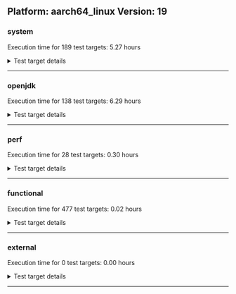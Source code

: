 ## Platform: aarch64_linux Version: 19 

###  system
 Execution time for  189  test targets:  5.27  hours
<details><summary>Test target details</summary>

| Test Target Name | Time |
| --- | --- |
| TestJlmRemoteThreadAuth_1 | 838683.00  ms|
| TestJlmRemoteThreadAuth_0 | 820062.00  ms|
| TestJlmRemoteThreadNoAuth_1 | 801241.00  ms|
| TestJlmRemoteThreadNoAuth_0 | 790780.00  ms|
| TestJlmRemoteMemoryAuth_1 | 722980.00  ms|
| TestJlmRemoteMemoryAuth_0 | 705609.00  ms|
| TestJlmRemoteMemoryNoAuth_1 | 704511.00  ms|
| TestJlmRemoteMemoryNoAuth_0 | 695542.00  ms|
| TestJlmRemoteClassAuth_1 | 686424.00  ms|
| MiniMix_aot_5m_0 | 685489.00  ms|
| TestJlmRemoteClassAuth_0 | 684746.00  ms|
| TestJlmRemoteClassNoAuth_1 | 670506.00  ms|
| TestJlmRemoteClassNoAuth_0 | 668965.00  ms|
| ConcurrentLoadTest_5m_0 | 349490.00  ms|
| MiniMix_5m_1 | 347890.00  ms|
| ConcurrentLoadTest_5m_1 | 347457.00  ms|
| MiniMix_5m_0 | 341226.00  ms|
| DBBLoadTest_5m_1 | 311968.00  ms|
| NioLoadTest_5m_0 | 311825.00  ms|
| NioLoadTest_5m_1 | 311576.00  ms|
| DBBLoadTest_5m_0 | 310888.00  ms|
| MathLoadTest_autosimd_5m_0 | 305070.00  ms|
| ClassLoadingTest_5m_0 | 304204.00  ms|
| LangLoadTest_5m_1 | 304058.00  ms|
| ClassLoadingTest_5m_1 | 304047.00  ms|
| MathLoadTest_all_5m_1 | 304030.00  ms|
| LambdaLoadTest_HS_5m_1 | 303965.00  ms|
| MauveMultiThrdLoad_5m_1 | 303902.00  ms|
| MathLoadTest_all_5m_0 | 303901.00  ms|
| LangLoadTest_5m_0 | 303885.00  ms|
| UtilLoadTest_5m_1 | 303873.00  ms|
| UtilLoadTest_5m_0 | 303871.00  ms|
| MauveMultiThrdLoad_5m_0 | 303780.00  ms|
| MathLoadTest_bigdecimal_5m_0 | 303738.00  ms|
| MathLoadTest_bigdecimal_5m_1 | 303682.00  ms|
| LambdaLoadTest_HS_5m_0 | 303589.00  ms|
| MathLoadTest_autosimd_5m_1 | 303313.00  ms|
| MauveSingleThrdLoad_HS_5m_1 | 274895.00  ms|
| MauveSingleInvocLoad_HS_5m_1 | 274823.00  ms|
| MauveSingleThrdLoad_HS_5m_0 | 274820.00  ms|
| MauveSingleInvocLoad_HS_5m_0 | 274817.00  ms|
| TestJlmRemoteNotifierProxyAuth_0 | 160461.00  ms|
| TestJlmRemoteNotifierProxyAuth_1 | 159200.00  ms|
| CLLoad_1 | 55227.00  ms|
| CLLoad_0 | 54908.00  ms|
| LockingLoadTest_1 | 34184.00  ms|
| LockingLoadTest_0 | 33946.00  ms|
| HCRLateAttachWorkload_previewEnabled_1 | 32354.00  ms|
| HCRLateAttachWorkload_previewEnabled_0 | 32081.00  ms|
| ParallelStreamsLoadTest_HS_1 | 22726.00  ms|
| ParallelStreamsLoadTest_HS_0 | 20419.00  ms|
| Jlink_ReqMod_1 | 10618.00  ms|
| Jlink_ReqMod_0 | 10068.00  ms|
| Jlink_AddMLimitM_1 | 9241.00  ms|
| Jlink_GenOpt_0 | 9161.00  ms|
| Jlink_AddMLimitM_0 | 9080.00  ms|
| Jlink_GenOpt_1 | 9022.00  ms|
| PatModImg_AppMod_1 | 6853.00  ms|
| PatModImg_PlatMod_0 | 6747.00  ms|
| PatModImg_Unex_0 | 6739.00  ms|
| PatModImg_Adv_0 | 6724.00  ms|
| PatModImg_AppMod_0 | 6722.00  ms|
| PatModImg_Adv_1 | 6679.00  ms|
| UpgModPath_Jar_0 | 6662.00  ms|
| PatModImg_PlatMod_1 | 6622.00  ms|
| UpgModPath_Jar_1 | 6539.00  ms|
| PatModImg_Unex_1 | 6478.00  ms|
| UpgModPath_JarImg_0 | 6441.00  ms|
| UpgModPath_Exp_0 | 6229.00  ms|
| CpMpJlink_0 | 6170.00  ms|
| UpgModPath_ExpImg_0 | 6144.00  ms|
| UpgModPath_JarImg_1 | 6120.00  ms|
| CpMpJlink_1 | 5983.00  ms|
| UpgModPath_ExpImg_1 | 5857.00  ms|
| CLTestImg_1 | 5842.00  ms|
| UpgModPath_Exp_1 | 5810.00  ms|
| CLTestImg_0 | 5708.00  ms|
| InternalAPIs_1 | 3818.00  ms|
| CpMpModJar_1 | 3761.00  ms|
| InternalAPIs_0 | 3760.00  ms|
| AutoMod_Impl1_1 | 3671.00  ms|
| AutoMod_Impl2_0 | 3641.00  ms|
| AutoMod2_1 | 3597.00  ms|
| AutoMod1_1 | 3568.00  ms|
| AutoMod2_0 | 3566.00  ms|
| PatMod_Adv_1 | 3557.00  ms|
| AutoMod1_0 | 3521.00  ms|
| AutoMod_Impl2_1 | 3482.00  ms|
| AutoMod_Impl1_0 | 3478.00  ms|
| AutoMod_Impl3_0 | 3440.00  ms|
| PatMod_AppMod_1 | 3423.00  ms|
| CpMpModJar_0 | 3395.00  ms|
| PatMod_Unex_0 | 3369.00  ms|
| PatMod_Adv_0 | 3365.00  ms|
| PatMod_PlatMod_1 | 3334.00  ms|
| PatMod_Unex_1 | 3326.00  ms|
| AutoMod_Impl3_1 | 3308.00  ms|
| PatMod_AppMod_0 | 3283.00  ms|
| PatMod_PlatMod_0 | 3169.00  ms|
| SLTest_1 | 2885.00  ms|
| SLTest_0 | 2707.00  ms|
| CpMpModJar2_1 | 2442.00  ms|
| CpMp3_0 | 2384.00  ms|
| CpMpModJar3_1 | 2381.00  ms|
| CpMpModJar2_0 | 2361.00  ms|
| CpMp3_1 | 2351.00  ms|
| CpMpModJar3_0 | 2304.00  ms|
| CLTest_1 | 2192.00  ms|
| CpMp2_1 | 2166.00  ms|
| CpMp_CpMp_0 | 2149.00  ms|
| CpMp_MP_0 | 2149.00  ms|
| CpMp_MP_1 | 2142.00  ms|
| CLTest_0 | 2055.00  ms|
| CpMp2_0 | 2047.00  ms|
| CpMp_CpMp_1 | 2027.00  ms|
| MachineInfo_0 | 542.00  ms|
| CLStressLayers_0 | 39.00  ms|
| CLStressCRI_1 | 39.00  ms|
| CLStressCRI_0 | 38.00  ms|
| CLStressLayers_1 | 38.00  ms|
| CLStressLayers_2 | 37.00  ms|
| CLStressCRI_2 | 37.00  ms|
| ExplMod_2 | 32.00  ms|
| ExplMod_1 | 31.00  ms|
| TestJlmLocal_0 | 31.00  ms|
| ExplMod_0 | 31.00  ms|
| TestJlmLocal_1 | 30.00  ms|
| TestJlmLocal_2 | 29.00  ms|
| JdiTest_1 | 29.00  ms|
| JdiTest_2 | 29.00  ms|
| CLLoad_2 | 28.00  ms|
| OAuthTest_0 | 27.00  ms|
| JdiTest_0 | 27.00  ms|
| ClassLoadingTest_5m_2 | 25.00  ms|
| AutoMod_Impl2_2 | 25.00  ms|
| MauveSingleInvocLoad_HS_5m_2 | 25.00  ms|
| TestJlmRemoteClassNoAuth_2 | 24.00  ms|
| TestJlmRemoteClassAuth_2 | 24.00  ms|
| CpMp3_2 | 24.00  ms|
| PatMod_Unex_2 | 24.00  ms|
| NioLoadTest_5m_2 | 24.00  ms|
| CpMp_CpMp_2 | 24.00  ms|
| AutoMod_Impl1_2 | 24.00  ms|
| CpMpModJar2_2 | 24.00  ms|
| PatModImg_PlatMod_2 | 24.00  ms|
| UpgModPath_Jar_2 | 24.00  ms|
| UpgModPath_ExpImg_2 | 24.00  ms|
| LambdaLoadTest_HS_5m_2 | 23.00  ms|
| AutoMod_Impl3_2 | 23.00  ms|
| CpMpJlink_2 | 23.00  ms|
| MathLoadTest_autosimd_5m_2 | 23.00  ms|
| CpMp2_2 | 23.00  ms|
| CpMpModJar3_2 | 23.00  ms|
| CpMp_MP_2 | 23.00  ms|
| TestJlmRemoteNotifierProxyAuth_2 | 23.00  ms|
| AutoMod1_2 | 23.00  ms|
| MathLoadTest_bigdecimal_5m_2 | 23.00  ms|
| TestJlmRemoteMemoryAuth_2 | 23.00  ms|
| PatMod_PlatMod_2 | 23.00  ms|
| PatModImg_AppMod_2 | 23.00  ms|
| CLTest_2 | 23.00  ms|
| UpgModPath_Exp_2 | 23.00  ms|
| MauveMultiThrdLoad_5m_2 | 23.00  ms|
| AutoMod2_2 | 23.00  ms|
| UpgModPath_JarImg_2 | 23.00  ms|
| PatModImg_Adv_2 | 23.00  ms|
| PatModImg_Unex_2 | 23.00  ms|
| CpMpModJar_2 | 23.00  ms|
| InternalAPIs_2 | 23.00  ms|
| ParallelStreamsLoadTest_HS_2 | 23.00  ms|
| Jlink_AddMLimitM_2 | 23.00  ms|
| SLTest_2 | 23.00  ms|
| TestJlmRemoteThreadNoAuth_2 | 22.00  ms|
| PatMod_Adv_2 | 22.00  ms|
| MauveSingleThrdLoad_HS_5m_2 | 22.00  ms|
| CLTestImg_2 | 22.00  ms|
| Jlink_ReqMod_2 | 22.00  ms|
| MathLoadTest_all_5m_2 | 22.00  ms|
| TestJlmRemoteMemoryNoAuth_2 | 22.00  ms|
| Jlink_GenOpt_2 | 22.00  ms|
| ConcurrentLoadTest_5m_2 | 22.00  ms|
| DBBLoadTest_5m_2 | 22.00  ms|
| PatMod_AppMod_2 | 22.00  ms|
| TestJlmRemoteThreadAuth_2 | 22.00  ms|
| LockingLoadTest_2 | 22.00  ms|
| LangLoadTest_5m_2 | 22.00  ms|
| MiniMix_5m_2 | 21.00  ms|
| UtilLoadTest_5m_2 | 21.00  ms|
| HCRLateAttachWorkload_previewEnabled_2 | 21.00  ms|
</details>

---

###  openjdk
 Execution time for  138  test targets:  6.29  hours
<details><summary>Test target details</summary>

| Test Target Name | Time |
| --- | --- |
| jdk_lang_1 | 1756104.00  ms|
| jdk_net_1 | 1427553.00  ms|
| jdk_net_0 | 1406646.00  ms|
| jvm_compiler_1 | 1211308.00  ms|
| jvm_compiler_0 | 1211115.00  ms|
| jdk_security3_0 | 1142422.00  ms|
| jdk_security3_1 | 1109784.00  ms|
| jdk_tools_0 | 870441.00  ms|
| jdk_tools_1 | 846578.00  ms|
| jdk_util_1 | 844929.00  ms|
| jdk_util_0 | 812080.00  ms|
| jdk_lang_0 | 755206.00  ms|
| jdk_nio_0 | 440952.00  ms|
| jdk_nio_1 | 438069.00  ms|
| jdk_jfr_1 | 388851.00  ms|
| jdk_jfr_0 | 373724.00  ms|
| jdk_vector_1 | 339232.00  ms|
| jdk_vector_0 | 334225.00  ms|
| hotspot_custom_1 | 319484.00  ms|
| hotspot_custom_0 | 318935.00  ms|
| jdk_jmx_1 | 288977.00  ms|
| jdk_jdi_0 | 281957.00  ms|
| jdk_jdi_1 | 279852.00  ms|
| jdk_jmx_0 | 275749.00  ms|
| jdk_beans_0 | 268842.00  ms|
| jdk_beans_1 | 263446.00  ms|
| jdk_other_0 | 202912.00  ms|
| jdk_security1_1 | 200804.00  ms|
| jdk_other_1 | 199538.00  ms|
| jdk_security1_0 | 197944.00  ms|
| jdk_foreign_1 | 179861.00  ms|
| jdk_foreign_0 | 179562.00  ms|
| hotspot_serviceability_jvmti_0 | 174757.00  ms|
| hotspot_serviceability_jvmti_1 | 174256.00  ms|
| jdk_security4_1 | 169845.00  ms|
| jdk_time_0 | 164415.00  ms|
| jdk_security4_0 | 163363.00  ms|
| jdk_time_1 | 159647.00  ms|
| jdk_rmi_0 | 148191.00  ms|
| jdk_rmi_1 | 145848.00  ms|
| jdk_imageio_0 | 136927.00  ms|
| jdk_imageio_1 | 135109.00  ms|
| jdk_management_1 | 131718.00  ms|
| jdk_management_0 | 131096.00  ms|
| jdk_security2_0 | 119817.00  ms|
| jdk_math_1 | 114197.00  ms|
| jdk_math_0 | 113512.00  ms|
| jdk_security2_1 | 113025.00  ms|
| jdk_io_0 | 81172.00  ms|
| jdk_text_0 | 79520.00  ms|
| jdk_text_1 | 79480.00  ms|
| jdk_io_1 | 78216.00  ms|
| jdk_instrument_1 | 77813.00  ms|
| jdk_instrument_0 | 77321.00  ms|
| jdk_svc_sanity_1 | 51692.00  ms|
| jdk_svc_sanity_0 | 49901.00  ms|
| jdk_custom_0 | 46211.00  ms|
| jdk_custom_1 | 45181.00  ms|
| jdk11_tier1_buffer_1 | 44800.00  ms|
| jdk11_tier1_buffer_0 | 43200.00  ms|
| runtime_nestmate_0 | 32987.00  ms|
| jdk_build_0 | 32875.00  ms|
| runtime_nestmate_1 | 32455.00  ms|
| jdk_build_1 | 29631.00  ms|
| jdk_security_infra_0 | 28031.00  ms|
| jdk_security_infra_1 | 26505.00  ms|
| jdk_foreign_native_0 | 23089.00  ms|
| jdk_foreign_native_1 | 22301.00  ms|
| jdk11_tier1_iso8859_0 | 21681.00  ms|
| jdk_native_sanity_0 | 21067.00  ms|
| jdk11_tier1_iso8859_1 | 20675.00  ms|
| jdk_native_sanity_1 | 20515.00  ms|
| jdk_lang_native_1 | 20112.00  ms|
| jdk_lang_native_0 | 19434.00  ms|
| jvm_native_sanity_1 | 16749.00  ms|
| jvm_native_sanity_0 | 16380.00  ms|
| langtools_custom_1 | 15316.00  ms|
| langtools_custom_0 | 15044.00  ms|
| jdk_awt_0 | 31.00  ms|
| jdk_awt_2 | 31.00  ms|
| jdk_math_2 | 30.00  ms|
| jdk11_tier1_iso8859_2 | 29.00  ms|
| jdk_swing_1 | 29.00  ms|
| jdk_svc_sanity_2 | 28.00  ms|
| jdk_foreign_native_2 | 28.00  ms|
| jdk_swing_2 | 28.00  ms|
| jdk_swing_0 | 28.00  ms|
| jdk_awt_1 | 28.00  ms|
| jdk_client_sanity_2 | 28.00  ms|
| jdk_util_2 | 27.00  ms|
| jdk_sound_0 | 27.00  ms|
| jdk_client_sanity_1 | 27.00  ms|
| jdk11_tier1_buffer_2 | 27.00  ms|
| jdk_lang_native_win_1 | 27.00  ms|
| jdk_lang_native_2 | 26.00  ms|
| jdk_lang_native_win_0 | 26.00  ms|
| jdk_lang_native_win_2 | 26.00  ms|
| jdk_2d_0 | 26.00  ms|
| jdk_sound_1 | 26.00  ms|
| jdk_sound_2 | 26.00  ms|
| jdk_jfc_demo_2 | 25.00  ms|
| jdk_foreign_2 | 25.00  ms|
| jdk_jfc_demo_0 | 25.00  ms|
| jdk_client_sanity_0 | 25.00  ms|
| jdk_jfc_demo_1 | 25.00  ms|
| jdk_lang_2 | 25.00  ms|
| jdk_jmx_2 | 24.00  ms|
| jdk_2d_2 | 24.00  ms|
| jdk_2d_1 | 24.00  ms|
| jdk_rmi_2 | 24.00  ms|
| jdk_security4_2 | 24.00  ms|
| jdk_text_2 | 23.00  ms|
| langtools_custom_2 | 23.00  ms|
| jdk_time_2 | 23.00  ms|
| jdk_net_2 | 23.00  ms|
| jdk_custom_2 | 23.00  ms|
| jdk_security2_2 | 23.00  ms|
| jdk_nio_2 | 23.00  ms|
| jdk_security1_2 | 23.00  ms|
| hotspot_serviceability_jvmti_2 | 22.00  ms|
| jdk_other_2 | 22.00  ms|
| jdk_management_2 | 22.00  ms|
| jdk_build_2 | 21.00  ms|
| jdk_vector_2 | 21.00  ms|
| jdk_security3_2 | 21.00  ms|
| jdk_security_infra_2 | 21.00  ms|
| jdk_native_sanity_2 | 21.00  ms|
| jvm_native_sanity_2 | 21.00  ms|
| jdk_jdi_2 | 21.00  ms|
| jdk_instrument_2 | 21.00  ms|
| jdk_io_2 | 20.00  ms|
| hotspot_custom_2 | 20.00  ms|
| runtime_nestmate_2 | 20.00  ms|
| jvm_compiler_2 | 20.00  ms|
| jdk_tools_2 | 19.00  ms|
| jdk_jfr_2 | 19.00  ms|
| jdk_imageio_2 | 19.00  ms|
| jdk_beans_2 | 18.00  ms|
</details>

---

###  perf
 Execution time for  28  test targets:  0.30  hours
<details><summary>Test target details</summary>

| Test Target Name | Time |
| --- | --- |
| renaissance-fj-kmeans_0 | 269737.00  ms|
| renaissance-future-genetic_0 | 229609.00  ms|
| renaissance-mnemonics_0 | 164501.00  ms|
| renaissance-par-mnemonics_0 | 126407.00  ms|
| renaissance-finagle-http_0 | 117521.00  ms|
| renaissance-philosophers_0 | 76411.00  ms|
| renaissance-scala-kmeans_0 | 28428.00  ms|
| dacapo-jython_0 | 18295.00  ms|
| dacapo-h2_0 | 18058.00  ms|
| dacapo-avrora_0 | 7964.00  ms|
| dacapo-sunflow_0 | 6209.00  ms|
| dacapo-xalan_0 | 6099.00  ms|
| dacapo-pmd_0 | 5178.00  ms|
| dacapo-fop_0 | 3788.00  ms|
| dacapo-luindex_0 | 3144.00  ms|
| renaissance-db-shootout_0 | 29.00  ms|
| renaissance-als_0 | 26.00  ms|
| renaissance-akka-uct_0 | 26.00  ms|
| dacapo-lusearch-fix_0 | 26.00  ms|
| renaissance-log-regression_0 | 26.00  ms|
| renaissance-finagle-chirper_0 | 26.00  ms|
| dacapo-tomcat_0 | 26.00  ms|
| renaissance-naive-bayes_0 | 25.00  ms|
| renaissance-gauss-mix_0 | 25.00  ms|
| renaissance-dec-tree_0 | 25.00  ms|
| renaissance-movie-lens_0 | 25.00  ms|
| renaissance-chi-square_0 | 25.00  ms|
| IdleMicrobenchmark_HS_0 | 20.00  ms|
</details>

---

###  functional
 Execution time for  477  test targets:  0.02  hours
<details><summary>Test target details</summary>

| Test Target Name | Time |
| --- | --- |
| MBCS_Tests_charsets_0 | 49116.00  ms|
| MBCS_Tests_codepoint_linux_0 | 5097.00  ms|
| SecurityTests_0 | 3691.00  ms|
| MBCS_Tests_unicode_linux_0 | 2886.00  ms|
| cmdLineTester_libpathTestRtfChild_0 | 1191.00  ms|
| MBCS_Tests_datetime_0 | 1110.00  ms|
| MBCS_Tests_datetime_formatter_0 | 1104.00  ms|
| MBCS_Tests_property_utf8_0 | 1028.00  ms|
| MBCS_Tests_language_tag_0 | 920.00  ms|
| Jep334Tests_0 | 874.00  ms|
| MBCS_Tests_new_jp_era_0 | 865.00  ms|
| IllegalAccessProtectedMethodTest_0 | 855.00  ms|
| Jep360Tests_0 | 815.00  ms|
| jsr292BootstrapTest_0 | 752.00  ms|
| Jep384Tests_0 | 729.00  ms|
| Jep371Tests_0 | 717.00  ms|
| RegularClassAndInterfaceFinalFieldTests_0 | 691.00  ms|
| StringIndentTests_0 | 689.00  ms|
| testXXArgumentTesting_0 | 644.00  ms|
| cmdLineTester_getPid_0 | 444.00  ms|
| MBCS_Tests_StAX_zh_TW_linux_0 | 148.00  ms|
| MBCS_Tests_StAX_ja_JP_linux_0 | 143.00  ms|
| MBCS_Tests_i18n_zh_CN_linux_0 | 139.00  ms|
| MBCS_Tests_StAX_ko_KR_linux_0 | 138.00  ms|
| MBCS_Tests_StAX_zh_CN_linux_0 | 133.00  ms|
| MBCS_Tests_locale_matching_zh_TW_linux_0 | 120.00  ms|
| MBCS_Tests_i18n_zh_TW_linux_0 | 118.00  ms|
| MBCS_Tests_i18n_ko_KR_linux_0 | 118.00  ms|
| MBCS_Tests_i18n_ja_JP_linux_0 | 116.00  ms|
| MBCS_Tests_locale_matching_ko_KR_linux_0 | 113.00  ms|
| MBCS_Tests_locale_matching_zh_CN_linux_0 | 112.00  ms|
| MBCS_Tests_locale_matching_ja_JP_linux_0 | 108.00  ms|
| MBCS_Tests_jdbc41_ko_KR_linux_0 | 91.00  ms|
| MBCS_Tests_urlclassloader_ko_KR_linux_0 | 88.00  ms|
| MBCS_Tests_compact_number_format_ja_JP_linux_0 | 79.00  ms|
| MBCS_Tests_compact_number_format_ko_KR_linux_0 | 78.00  ms|
| MBCS_Tests_scanner_ja_JP_linux_0 | 75.00  ms|
| MBCS_Tests_jaxp14_ko_KR_linux_0 | 74.00  ms|
| MBCS_Tests_jaxp14_zh_TW_linux_0 | 74.00  ms|
| MBCS_Tests_jaxp14_zh_CN_linux_0 | 73.00  ms|
| MBCS_Tests_jaxp14_ja_JP_linux_0 | 73.00  ms|
| MBCS_Tests_Compiler_ko_KR_linux_0 | 72.00  ms|
| MBCS_Tests_coin_ja_JP_linux_0 | 72.00  ms|
| MBCS_Tests_jdbc41_zh_TW_linux_0 | 71.00  ms|
| MBCS_Tests_record_zh_TW_linux_0 | 71.00  ms|
| MBCS_Tests_urlclassloader_ja_JP_linux_0 | 71.00  ms|
| MBCS_Tests_sealed_classes_ko_KR_linux_0 | 71.00  ms|
| MBCS_Tests_file_ko_KR_linux_0 | 71.00  ms|
| MBCS_Tests_annotation_zh_TW_linux_0 | 71.00  ms|
| MBCS_Tests_jdbc41_ja_JP_linux_0 | 70.00  ms|
| MBCS_Tests_Compiler_ja_JP_linux_0 | 70.00  ms|
| MBCS_Tests_nio_ko_KR_linux_0 | 70.00  ms|
| MBCS_Tests_regex_zh_CN_linux_0 | 69.00  ms|
| MBCS_Tests_env_ja_JP_linux_0 | 69.00  ms|
| MBCS_Tests_env_zh_TW_linux_0 | 69.00  ms|
| MBCS_Tests_IDN_zh_TW_linux_0 | 69.00  ms|
| MBCS_Tests_text_blocks_ja_JP_linux_0 | 69.00  ms|
| MBCS_Tests_codepage_ja_JP_linux_0 | 69.00  ms|
| MBCS_Tests_text_blocks_ko_KR_linux_0 | 69.00  ms|
| MBCS_Tests_coin_ko_KR_linux_0 | 69.00  ms|
| MBCS_Tests_urlclassloader_zh_CN_linux_0 | 69.00  ms|
| MBCS_Tests_pref_ja_JP_linux_0 | 69.00  ms|
| MBCS_Tests_switch_expressions_ja_JP_linux_0 | 69.00  ms|
| MBCS_Tests_record_ko_KR_linux_0 | 68.00  ms|
| MBCS_Tests_IDN_zh_CN_linux_0 | 68.00  ms|
| MBCS_Tests_annotation_ja_JP_linux_0 | 68.00  ms|
| MBCS_Tests_nio_zh_TW_linux_0 | 68.00  ms|
| MBCS_Tests_nio_zh_CN_linux_0 | 68.00  ms|
| MBCS_Tests_pref_zh_TW_linux_0 | 68.00  ms|
| MBCS_Tests_sealed_classes_ja_JP_linux_0 | 68.00  ms|
| MBCS_Tests_switch_expressions_ko_KR_linux_0 | 68.00  ms|
| MBCS_Tests_regex_ko_KR_linux_0 | 68.00  ms|
| MBCS_Tests_annotation_ko_KR_linux_0 | 68.00  ms|
| MBCS_Tests_regex_ja_JP_linux_0 | 68.00  ms|
| MBCS_Tests_coin_zh_CN_linux_0 | 68.00  ms|
| MBCS_Tests_sealed_classes_zh_TW_linux_0 | 68.00  ms|
| MBCS_Tests_pattern_matching_instanceof_ja_JP_linux_0 | 68.00  ms|
| MBCS_Tests_text_blocks_zh_CN_linux_0 | 67.00  ms|
| MBCS_Tests_IDN_ja_JP_linux_0 | 67.00  ms|
| MBCS_Tests_compact_number_format_zh_CN_linux_0 | 67.00  ms|
| MBCS_Tests_annotation_zh_CN_linux_0 | 67.00  ms|
| MBCS_Tests_jdbc41_zh_CN_linux_0 | 67.00  ms|
| MBCS_Tests_record_ja_JP_linux_0 | 67.00  ms|
| MBCS_Tests_nio_KO_KR_aix_0 | 67.00  ms|
| MBCS_Tests_formatter_ja_JP_linux_0 | 67.00  ms|
| MBCS_Tests_pattern_matching_instanceof_ko_KR_linux_0 | 67.00  ms|
| MBCS_Tests_env_ko_KR_linux_0 | 67.00  ms|
| MBCS_Tests_file_zh_CN_linux_0 | 67.00  ms|
| MBCS_Tests_nio_ja_JP_linux_0 | 67.00  ms|
| MBCS_Tests_pattern_matching_instanceof_zh_CN_linux_0 | 66.00  ms|
| MBCS_Tests_switch_expressions_zh_TW_linux_0 | 66.00  ms|
| MBCS_Tests_codepage_zh_TW_linux_0 | 66.00  ms|
| MBCS_Tests_codepage_ko_KR_linux_0 | 66.00  ms|
| MBCS_Tests_record_zh_CN_linux_0 | 66.00  ms|
| MBCS_Tests_scanner_zh_TW_linux_0 | 66.00  ms|
| MBCS_Tests_text_blocks_zh_TW_linux_0 | 66.00  ms|
| MBCS_Tests_Compiler_zh_TW_linux_0 | 66.00  ms|
| MBCS_Tests_urlclassloader_zh_TW_linux_0 | 66.00  ms|
| MBCS_Tests_pref_zh_CN_linux_0 | 66.00  ms|
| MBCS_Tests_env_zh_CN_linux_0 | 66.00  ms|
| MBCS_Tests_regex_zh_TW_linux_0 | 65.00  ms|
| MBCS_Tests_scanner_ko_KR_linux_0 | 65.00  ms|
| MBCS_Tests_switch_expressions_zh_CN_linux_0 | 65.00  ms|
| MBCS_Tests_file_zh_TW_linux_0 | 65.00  ms|
| MBCS_Tests_coin_zh_TW_linux_0 | 65.00  ms|
| MBCS_Tests_IDN_ko_KR_linux_0 | 65.00  ms|
| MBCS_Tests_compact_number_format_zh_TW_linux_0 | 65.00  ms|
| MBCS_Tests_pref_ko_KR_linux_0 | 65.00  ms|
| MBCS_Tests_codepage_zh_CN_linux_0 | 65.00  ms|
| MBCS_Tests_sealed_classes_zh_CN_linux_0 | 64.00  ms|
| MBCS_Tests_formatter_ko_KR_linux_0 | 64.00  ms|
| MBCS_Tests_Compiler_zh_CN_linux_0 | 64.00  ms|
| MBCS_Tests_file_ja_JP_linux_0 | 63.00  ms|
| MBCS_Tests_pattern_matching_instanceof_zh_TW_linux_0 | 63.00  ms|
| MBCS_Tests_scanner_zh_CN_linux_0 | 63.00  ms|
| MBCS_Tests_formatter_zh_TW_linux_0 | 62.00  ms|
| MBCS_Tests_formatter_zh_CN_linux_0 | 61.00  ms|
| vmLifecyleTests_0 | 31.00  ms|
| Jep397Tests_testSubClassOfSealedSuperFromDifferentPackageInSameNamedModule_0 | 31.00  ms|
| SyntheticGCWorkload_TestCase_0 | 31.00  ms|
| vmLifecyleTests_1 | 30.00  ms|
| vmLifecyleTests_4 | 30.00  ms|
| Jep397Tests_0 | 30.00  ms|
| vmLifecyleTests_5 | 29.00  ms|
| vmLifecyleTests_3 | 29.00  ms|
| Jep397Tests_testSubClassOfSealedSuperFromDifferentPackageInSameUnamedModule_0 | 29.00  ms|
| Jep397Tests_testSubClassOfSealedSuperFromDifferentModule_0 | 29.00  ms|
| MBCS_Tests_regex_ja_JP_aix_0 | 29.00  ms|
| vmLifecyleTests_2 | 28.00  ms|
| MBCS_Tests_locale_matching_JA_JP_aix_0 | 28.00  ms|
| MBCS_Tests_compact_number_format_ko_KR_aix_0 | 27.00  ms|
| MBCS_Tests_urlclassloader_tw_windows_0 | 27.00  ms|
| MBCS_Tests_switch_expressions_JA_JP_aix_0 | 25.00  ms|
| MBCS_Tests_coin_cn_windows_0 | 25.00  ms|
| MBCS_Tests_text_blocks_KO_KR_aix_0 | 25.00  ms|
| MBCS_Tests_nio_tw_windows_0 | 25.00  ms|
| MBCS_Tests_scanner_zh_CN_aix_0 | 25.00  ms|
| MBCS_Tests_sealed_classes_Zh_TW_aix_0 | 25.00  ms|
| MBCS_Tests_locale_matching_ko_windows_0 | 25.00  ms|
| MBCS_Tests_env_zh_CN_aix_0 | 25.00  ms|
| MBCS_Tests_jdbc41_Zh_TW_aix_0 | 25.00  ms|
| MBCS_Tests_regex_Zh_TW_aix_0 | 25.00  ms|
| MBCS_Tests_pattern_matching_instanceof_Zh_CN_aix_0 | 25.00  ms|
| MBCS_Tests_env_KO_KR_aix_0 | 24.00  ms|
| MBCS_Tests_IDN_tw_windows_0 | 24.00  ms|
| MBCS_Tests_codepage_Ja_JP_aix_0 | 24.00  ms|
| MBCS_Tests_env_zh_TW_aix_0 | 24.00  ms|
| MBCS_Tests_urlclassloader_ZH_TW_aix_0 | 24.00  ms|
| MBCS_Tests_unicode_aix_0 | 24.00  ms|
| MBCS_Tests_switch_expressions_ja_JP_aix_0 | 24.00  ms|
| MBCS_Tests_codepage_tw_windows_0 | 24.00  ms|
| MBCS_Tests_nio_ko_windows_0 | 24.00  ms|
| MBCS_Tests_StAX_ja_windows_0 | 24.00  ms|
| MBCS_Tests_nio_ja_windows_0 | 24.00  ms|
| MBCS_Tests_locale_matching_windows_0 | 24.00  ms|
| MBCS_Tests_annotation_Zh_TW_aix_0 | 24.00  ms|
| MBCS_Tests_nio_cn_windows_0 | 24.00  ms|
| MBCS_Tests_formatter_ja_JP_aix_0 | 24.00  ms|
| MBCS_Tests_codepage_Zh_TW_aix_0 | 24.00  ms|
| MBCS_Tests_coin_ZH_TW_aix_0 | 24.00  ms|
| MBCS_Tests_scanner_ja_windows_0 | 24.00  ms|
| MBCS_Tests_annotation_zh_TW_aix_0 | 24.00  ms|
| MBCS_Tests_switch_expressions_ko_KR_aix_0 | 24.00  ms|
| MBCS_Tests_codepage_ZH_CN_aix_0 | 24.00  ms|
| MBCS_Tests_nio_Ja_JP_aix_0 | 24.00  ms|
| MBCS_Tests_file_KO_KR.aix_0 | 24.00  ms|
| MBCS_Tests_IDN_ja_JP_aix_0 | 24.00  ms|
| MBCS_Tests_record_Zh_CN_aix_0 | 24.00  ms|
| MBCS_Tests_scanner_Zh_CN_aix_0 | 24.00  ms|
| MBCS_Tests_pref_Zh_CN_aix_0 | 24.00  ms|
| MBCS_Tests_annotation_ja_JP_aix_0 | 24.00  ms|
| MBCS_Tests_jaxp14_ko_KR_aix_0 | 24.00  ms|
| MBCS_Tests_codepage_zh_CN_aix_0 | 24.00  ms|
| MBCS_Tests_urlclassloader_Zh_TW_aix_0 | 24.00  ms|
| MBCS_Tests_codepage_JA_JP_aix_0 | 24.00  ms|
| MBCS_Tests_coin_ko_windows_0 | 24.00  ms|
| MBCS_Tests_codepage_ZH_TW_aix_0 | 24.00  ms|
| MBCS_Tests_env_ZH_TW_aix_0 | 24.00  ms|
| MBCS_Tests_pref_KO_KR_aix_0 | 24.00  ms|
| MBCS_Tests_compact_number_format_windows_0 | 24.00  ms|
| MBCS_Tests_pref_JA_JP_aix_0 | 24.00  ms|
| MBCS_Tests_compact_number_format_JA_JP_aix_0 | 23.00  ms|
| MBCS_Tests_pattern_matching_instanceof_ja_JP_aix_0 | 23.00  ms|
| MBCS_Tests_coin_ja_JP_aix_0 | 23.00  ms|
| MBCS_Tests_urlclassloader_ko_KR_aix_0 | 23.00  ms|
| MBCS_Tests_env_ja_JP_aix_0 | 23.00  ms|
| MBCS_Tests_nio_ZH_CN_aix_0 | 23.00  ms|
| MBCS_Tests_env_JA_JP_aix_0 | 23.00  ms|
| MBCS_Tests_jdbc41_ko_KR_aix_0 | 23.00  ms|
| MBCS_Tests_codepage_ja_JP_aix_0 | 23.00  ms|
| MBCS_Tests_pref_Ja_JP_aix_0 | 23.00  ms|
| MBCS_Tests_text_blocks_zh_TW_aix_0 | 23.00  ms|
| MBCS_Tests_coin_tw_windows_0 | 23.00  ms|
| MBCS_Tests_coin_zh_TW_aix_0 | 23.00  ms|
| MBCS_Tests_StAX_ja_JP_aix_0 | 23.00  ms|
| MBCS_Tests_text_blocks_Zh_CN_aix_0 | 23.00  ms|
| MBCS_Tests_coin_Zh_TW_aix_0 | 23.00  ms|
| MBCS_Tests_pref_zh_CN_aix_0 | 23.00  ms|
| MBCS_Tests_pattern_matching_instanceof_ko_KR_aix_0 | 23.00  ms|
| MBCS_Tests_locale_matching_ja_windows_0 | 23.00  ms|
| MBCS_Tests_StAX_windows_0 | 23.00  ms|
| MBCS_Tests_annotation_ko_KR_aix_0 | 23.00  ms|
| MBCS_Tests_formatter_ZH_CN_aix_0 | 23.00  ms|
| MBCS_Tests_text_blocks_zh_CN_aix_0 | 23.00  ms|
| MBCS_Tests_jdbc41_tw_windows_0 | 23.00  ms|
| MBCS_Tests_codepage_Zh_CN_aix_0 | 23.00  ms|
| MBCS_Tests_jaxp14_zh_CN_aix_0 | 23.00  ms|
| MBCS_Tests_i18n_zh_CN_aix_0 | 23.00  ms|
| MBCS_Tests_pattern_matching_instanceof_ZH_CN_aix_0 | 23.00  ms|
| MBCS_Tests_sealed_classes_zh_TW_aix_0 | 23.00  ms|
| MBCS_Tests_i18n_Zh_TW_aix_0 | 23.00  ms|
| MBCS_Tests_nio_ja_JP_aix_0 | 23.00  ms|
| MBCS_Tests_text_blocks_ZH_TW_aix_0 | 23.00  ms|
| MBCS_Tests_pref_Zh_TW_aix_0 | 23.00  ms|
| MBCS_Tests_scanner_tw_windows_0 | 23.00  ms|
| MBCS_Tests_pref_ZH_CN_aix_0 | 23.00  ms|
| MBCS_Tests_pattern_matching_instanceof_Ja_JP_aix_0 | 23.00  ms|
| MBCS_Tests_annotation_windows_0 | 23.00  ms|
| MBCS_Tests_sealed_classes_ko_KR_aix_0 | 23.00  ms|
| MBCS_Tests_scanner_zh_TW_aix_0 | 23.00  ms|
| MBCS_Tests_scanner_ZH_CN_aix_0 | 23.00  ms|
| MBCS_Tests_annotation_ZH_CN_aix_0 | 23.00  ms|
| MBCS_Tests_formatter_cn_windows_0 | 23.00  ms|
| MBCS_Tests_i18n_Zh_CN_aix_0 | 23.00  ms|
| MBCS_Tests_jdbc41_Ja_JP_aix_0 | 23.00  ms|
| MBCS_Tests_locale_matching_ZH_TW_aix_0 | 23.00  ms|
| MBCS_Tests_urlclassloader_ja_JP_aix_0 | 23.00  ms|
| MBCS_Tests_nio_Zh_TW_aix_0 | 23.00  ms|
| MBCS_Tests_codepage_KO_KR_aix_0 | 23.00  ms|
| MBCS_Tests_locale_matching_tw_windows_0 | 23.00  ms|
| MBCS_Tests_record_ZH_TW_aix_0 | 23.00  ms|
| MBCS_Tests_file_ZH_TW.aix_0 | 23.00  ms|
| MBCS_Tests_pattern_matching_instanceof_ZH_TW_aix_0 | 23.00  ms|
| MBCS_Tests_jdbc41_ZH_CN_aix_0 | 23.00  ms|
| MBCS_Tests_i18n_zh_TW_aix_0 | 23.00  ms|
| MBCS_Tests_nio_zh_TW_aix_0 | 23.00  ms|
| MBCS_Tests_annotation_ZH_TW_aix_0 | 23.00  ms|
| MBCS_Tests_formatter_Zh_CN_aix_0 | 23.00  ms|
| MBCS_Tests_record_JA_JP_aix_0 | 23.00  ms|
| MBCS_Tests_pref_ko_windows_0 | 23.00  ms|
| MBCS_Tests_jaxp14_ko_windows_0 | 23.00  ms|
| MBCS_Tests_locale_matching_zh_TW_aix_0 | 23.00  ms|
| MBCS_Tests_regex_Zh_CN_aix_0 | 23.00  ms|
| MBCS_Tests_Compiler_ja_JP_aix_0 | 23.00  ms|
| MBCS_Tests_pattern_matching_instanceof_windows_0 | 23.00  ms|
| MBCS_Tests_StAX_ZH_CN_aix_0 | 23.00  ms|
| MBCS_Tests_i18n_JA_JP_aix_0 | 23.00  ms|
| MBCS_Tests_switch_expressions_windows_0 | 23.00  ms|
| MBCS_Tests_env_Ja_JP_aix_0 | 23.00  ms|
| MBCS_Tests_coin_ko_KR_aix_0 | 23.00  ms|
| MBCS_Tests_nio_Zh_CN_aix_0 | 23.00  ms|
| MBCS_Tests_formatter_ZH_TW_aix_0 | 23.00  ms|
| MBCS_Tests_urlclassloader_JA_JP_aix_0 | 23.00  ms|
| MBCS_Tests_coin_ja_windows_0 | 23.00  ms|
| MBCS_Tests_i18n_ko_KR_aix_0 | 23.00  ms|
| MBCS_Tests_pref_ja_JP_aix_0 | 23.00  ms|
| MBCS_Tests_switch_expressions_Ja_JP_aix_0 | 23.00  ms|
| MBCS_Tests_record_KO_KR_aix_0 | 23.00  ms|
| MBCS_Tests_urlclassloader_cn_windows_0 | 23.00  ms|
| MBCS_Tests_StAX_ZH_TW_aix_0 | 23.00  ms|
| MBCS_Tests_text_blocks_JA_JP_aix_0 | 23.00  ms|
| MBCS_Tests_text_blocks_Ja_JP_aix_0 | 23.00  ms|
| MBCS_Tests_nio_JA_JP_aix_0 | 23.00  ms|
| MBCS_Tests_pattern_matching_instanceof_Zh_TW_aix_0 | 23.00  ms|
| cmdLineTester_classesdbgddrext_zos_0 | 23.00  ms|
| MBCS_Tests_jaxp14_Ja_JP_aix_0 | 23.00  ms|
| MBCS_Tests_codepoint_windows_0 | 23.00  ms|
| MBCS_Tests_locale_matching_Zh_TW_aix_0 | 23.00  ms|
| MBCS_Tests_formatter_Zh_TW_aix_0 | 23.00  ms|
| MBCS_Tests_nio_ko_KR_aix_0 | 23.00  ms|
| MBCS_Tests_compact_number_format_Zh_TW_aix_0 | 23.00  ms|
| MBCS_Tests_nio_ZH_TW_aix_0 | 23.00  ms|
| MBCS_Tests_jaxp14_Zh_CN_aix_0 | 23.00  ms|
| MBCS_Tests_IDN_zh_CN_aix_0 | 23.00  ms|
| MBCS_Tests_compact_number_format_ja_JP_aix_0 | 23.00  ms|
| MBCS_Tests_sealed_classes_Zh_CN_aix_0 | 23.00  ms|
| MBCS_Tests_env_windows_0 | 23.00  ms|
| MBCS_Tests_pattern_matching_instanceof_zh_CN_aix_0 | 23.00  ms|
| MBCS_Tests_jdbc41_ja_JP_aix_0 | 23.00  ms|
| MBCS_Tests_file_windows_0 | 23.00  ms|
| MBCS_Tests_annotation_zh_CN_aix_0 | 23.00  ms|
| testExample_0 | 22.00  ms|
| MBCS_Tests_codepage_cn_windows_0 | 22.00  ms|
| MBCS_Tests_pattern_matching_instanceof_JA_JP_aix_0 | 22.00  ms|
| MBCS_Tests_text_blocks_ko_KR_aix_0 | 22.00  ms|
| MBCS_Tests_Compiler_ko_KR_aix_0 | 22.00  ms|
| MBCS_Tests_urlclassloader_windows_0 | 22.00  ms|
| MBCS_Tests_i18n_ja_JP_aix_0 | 22.00  ms|
| MBCS_Tests_jdbc41_Zh_CN_aix_0 | 22.00  ms|
| MBCS_Tests_switch_expressions_Zh_CN_aix_0 | 22.00  ms|
| MBCS_Tests_text_blocks_windows_0 | 22.00  ms|
| MBCS_Tests_IDN_windows_0 | 22.00  ms|
| MBCS_Tests_unicode_windows_0 | 22.00  ms|
| MBCS_Tests_formatter_ko_windows_0 | 22.00  ms|
| MBCS_Tests_urlclassloader_ja_windows_0 | 22.00  ms|
| MBCS_Tests_file_Zh_CN.aix_0 | 22.00  ms|
| MBCS_Tests_formatter_zh_TW_aix_0 | 22.00  ms|
| MBCS_Tests_formatter_JA_JP_aix_0 | 22.00  ms|
| MBCS_Tests_sealed_classes_ja_JP_aix_0 | 22.00  ms|
| MBCS_Tests_annotation_KO_KR_aix_0 | 22.00  ms|
| MBCS_Tests_record_Zh_TW_aix_0 | 22.00  ms|
| MBCS_Tests_coin_Ja_JP_aix_0 | 22.00  ms|
| MBCS_Tests_regex_ZH_CN_aix_0 | 22.00  ms|
| MBCS_Tests_jaxp14_KO_KR_aix_0 | 22.00  ms|
| MBCS_Tests_scanner_cn_windows_0 | 22.00  ms|
| MBCS_Tests_Compiler_zh_TW_aix_0 | 22.00  ms|
| MBCS_Tests_switch_expressions_zh_CN_aix_0 | 22.00  ms|
| MBCS_Tests_regex_windows_0 | 22.00  ms|
| MBCS_Tests_record_ja_JP_aix_0 | 22.00  ms|
| MBCS_Tests_regex_ko_KR_aix_0 | 22.00  ms|
| MBCS_Tests_formatter_KO_KR_aix_0 | 22.00  ms|
| MBCS_Tests_annotation_Zh_CN_aix_0 | 22.00  ms|
| MBCS_Tests_record_zh_TW_aix_0 | 22.00  ms|
| MBCS_Tests_urlclassloader_zh_CN_aix_0 | 22.00  ms|
| MBCS_Tests_urlclassloader_Ja_JP_aix_0 | 22.00  ms|
| MBCS_Tests_regex_ja_windows_0 | 22.00  ms|
| MBCS_Tests_record_Ja_JP_aix_0 | 22.00  ms|
| MBCS_Tests_text_blocks_Zh_TW_aix_0 | 22.00  ms|
| MBCS_Tests_compact_number_format_ZH_CN_aix_0 | 22.00  ms|
| MBCS_Tests_locale_matching_ko_KR_aix_0 | 22.00  ms|
| MBCS_Tests_jdbc41_cn_windows_0 | 22.00  ms|
| MBCS_Tests_jdbc41_zh_CN_aix_0 | 22.00  ms|
| MBCS_Tests_urlclassloader_ko_windows_0 | 22.00  ms|
| MBCS_Tests_pattern_matching_instanceof_KO_KR_aix_0 | 22.00  ms|
| MBCS_Tests_IDN_KO_KR_aix_0 | 22.00  ms|
| MBCS_Tests_jdbc41_KO_KR_aix_0 | 22.00  ms|
| MBCS_Tests_IDN_cn_windows_0 | 22.00  ms|
| MBCS_Tests_i18n_ZH_TW_aix_0 | 22.00  ms|
| MBCS_Tests_StAX_cn_windows_0 | 22.00  ms|
| MBCS_Tests_nio_zh_CN_aix_0 | 22.00  ms|
| MBCS_Tests_jdbc41_zh_TW_aix_0 | 22.00  ms|
| MBCS_Tests_compact_number_format_KO_KR_aix_0 | 22.00  ms|
| MBCS_Tests_i18n_windows_0 | 22.00  ms|
| MBCS_Tests_pref_ko_KR_aix_0 | 22.00  ms|
| MBCS_Tests_regex_ko_windows_0 | 22.00  ms|
| MBCS_Tests_scanner_Ja_JP_aix_0 | 22.00  ms|
| MBCS_Tests_StAX_Zh_TW_aix_0 | 22.00  ms|
| MBCS_Tests_sealed_classes_zh_CN_aix_0 | 22.00  ms|
| MBCS_Tests_pattern_matching_instanceof_zh_TW_aix_0 | 22.00  ms|
| MBCS_Tests_scanner_JA_JP_aix_0 | 22.00  ms|
| MBCS_Tests_Compiler_ZH_CN_aix_0 | 22.00  ms|
| MBCS_Tests_file_zh_CN.aix_0 | 22.00  ms|
| MBCS_Tests_scanner_windows_0 | 22.00  ms|
| MBCS_Tests_switch_expressions_Zh_TW_aix_0 | 22.00  ms|
| MBCS_Tests_jaxp14_ZH_CN_aix_0 | 22.00  ms|
| MBCS_Tests_i18n_KO_KR_aix_0 | 22.00  ms|
| MBCS_Tests_IDN_Ja_JP_aix_0 | 22.00  ms|
| MBCS_Tests_regex_ZH_TW_aix_0 | 22.00  ms|
| MBCS_Tests_file_ko_KR.aix_0 | 22.00  ms|
| MBCS_Tests_locale_matching_ZH_CN_aix_0 | 22.00  ms|
| MBCS_Tests_switch_expressions_ZH_CN_aix_0 | 22.00  ms|
| MBCS_Tests_codepoint_aix_0 | 22.00  ms|
| MBCS_Tests_jaxp14_windows_0 | 22.00  ms|
| MBCS_Tests_urlclassloader_Zh_CN_aix_0 | 22.00  ms|
| MBCS_Tests_jaxp14_ja_JP_aix_0 | 22.00  ms|
| MBCS_Tests_codepage_zh_TW_aix_0 | 22.00  ms|
| MBCS_Tests_nio_windows_0 | 22.00  ms|
| MBCS_Tests_regex_zh_TW_aix_0 | 22.00  ms|
| MBCS_Tests_formatter_ko_KR_aix_0 | 22.00  ms|
| MBCS_Tests_compact_number_format_ZH_TW_aix_0 | 22.00  ms|
| MBCS_Tests_coin_ZH_CN_aix_0 | 22.00  ms|
| MBCS_Tests_env_ko_KR_aix_0 | 22.00  ms|
| MBCS_Tests_IDN_ZH_TW_aix_0 | 22.00  ms|
| MBCS_Tests_codepage_windows_0 | 22.00  ms|
| MBCS_Tests_scanner_ZH_TW_aix_0 | 22.00  ms|
| MBCS_Tests_codepage_ja_windows_0 | 22.00  ms|
| MBCS_Tests_switch_expressions_zh_TW_aix_0 | 22.00  ms|
| MBCS_Tests_locale_matching_ja_JP_aix_0 | 22.00  ms|
| MBCS_Tests_file_ko_windows_0 | 22.00  ms|
| MBCS_Tests_compact_number_format_Zh_CN_aix_0 | 22.00  ms|
| MBCS_Tests_IDN_zh_TW_aix_0 | 22.00  ms|
| MBCS_Tests_StAX_Ja_JP_aix_0 | 22.00  ms|
| MBCS_Tests_IDN_Zh_TW_aix_0 | 22.00  ms|
| MBCS_Tests_compact_number_format_Ja_JP_aix_0 | 22.00  ms|
| MBCS_Tests_i18n_ZH_CN_aix_0 | 22.00  ms|
| MBCS_Tests_formatter_Ja_JP_aix_0 | 22.00  ms|
| MBCS_Tests_annotation_Ja_JP_aix_0 | 22.00  ms|
| MBCS_Tests_regex_Ja_JP_aix_0 | 22.00  ms|
| MBCS_Tests_jdbc41_ko_windows_0 | 22.00  ms|
| MBCS_Tests_scanner_ko_windows_0 | 22.00  ms|
| MBCS_Tests_urlclassloader_zh_TW_aix_0 | 22.00  ms|
| MBCS_Tests_record_ko_KR_aix_0 | 22.00  ms|
| MBCS_Tests_record_windows_0 | 22.00  ms|
| MBCS_Tests_file_JA_JP.aix_0 | 22.00  ms|
| MBCS_Tests_formatter_windows_0 | 22.00  ms|
| MBCS_Tests_file_Ja_JP.aix_0 | 22.00  ms|
| MBCS_Tests_jdbc41_JA_JP_aix_0 | 22.00  ms|
| MBCS_Tests_regex_tw_windows_0 | 22.00  ms|
| MBCS_Tests_StAX_zh_CN_aix_0 | 22.00  ms|
| MBCS_Tests_scanner_KO_KR_aix_0 | 22.00  ms|
| MBCS_Tests_IDN_JA_JP_aix_0 | 22.00  ms|
| MBCS_Tests_IDN_ko_windows_0 | 22.00  ms|
| MBCS_Tests_Compiler_windows_0 | 22.00  ms|
| MBCS_Tests_jaxp14_zh_TW_aix_0 | 22.00  ms|
| MBCS_Tests_env_Zh_CN_aix_0 | 22.00  ms|
| MBCS_Tests_Compiler_KO_KR_aix_0 | 22.00  ms|
| MBCS_Tests_record_zh_CN_aix_0 | 21.00  ms|
| MBCS_Tests_Compiler_zh_CN_aix_0 | 21.00  ms|
| MBCS_Tests_annotation_JA_JP_aix_0 | 21.00  ms|
| MBCS_Tests_Compiler_ZH_TW_aix_0 | 21.00  ms|
| MBCS_Tests_locale_matching_KO_KR_aix_0 | 21.00  ms|
| MBCS_Tests_jaxp14_Zh_TW_aix_0 | 21.00  ms|
| MBCS_Tests_text_blocks_ja_JP_aix_0 | 21.00  ms|
| MBCS_Tests_sealed_classes_KO_KR_aix_0 | 21.00  ms|
| MBCS_Tests_pref_ja_windows_0 | 21.00  ms|
| MBCS_Tests_i18n_Ja_JP_aix_0 | 21.00  ms|
| MBCS_Tests_urlclassloader_ZH_CN_aix_0 | 21.00  ms|
| MBCS_Tests_file_zh_TW.aix_0 | 21.00  ms|
| MBCS_Tests_formatter_ja_windows_0 | 21.00  ms|
| MBCS_Tests_StAX_ko_windows_0 | 21.00  ms|
| MBCS_Tests_jaxp14_JA_JP_aix_0 | 21.00  ms|
| MBCS_Tests_file_ja_JP.aix_0 | 21.00  ms|
| MBCS_Tests_IDN_Zh_CN_aix_0 | 21.00  ms|
| MBCS_Tests_StAX_tw_windows_0 | 21.00  ms|
| MBCS_Tests_regex_JA_JP_aix_0 | 21.00  ms|
| MBCS_Tests_sealed_classes_ZH_CN_aix_0 | 21.00  ms|
| MBCS_Tests_formatter_tw_windows_0 | 21.00  ms|
| MBCS_Tests_IDN_ko_KR_aix_0 | 21.00  ms|
| MBCS_Tests_locale_matching_Ja_JP_aix_0 | 21.00  ms|
| MBCS_Tests_urlclassloader_KO_KR_aix_0 | 21.00  ms|
| MBCS_Tests_text_blocks_ZH_CN_aix_0 | 21.00  ms|
| MBCS_Tests_switch_expressions_KO_KR_aix_0 | 21.00  ms|
| MBCS_Tests_jdbc41_ZH_TW_aix_0 | 21.00  ms|
| MBCS_Tests_IDN_ja_windows_0 | 21.00  ms|
| MBCS_Tests_file_tw_windows_0 | 21.00  ms|
| MBCS_Tests_coin_JA_JP_aix_0 | 21.00  ms|
| MBCS_Tests_env_Zh_TW_aix_0 | 21.00  ms|
| MBCS_Tests_formatter_zh_CN_aix_0 | 21.00  ms|
| MBCS_Tests_StAX_zh_TW_aix_0 | 21.00  ms|
| MBCS_Tests_pref_cn_windows_0 | 21.00  ms|
| MBCS_Tests_coin_zh_CN_aix_0 | 21.00  ms|
| MBCS_Tests_StAX_ko_KR_aix_0 | 21.00  ms|
| MBCS_Tests_Compiler_Zh_CN_aix_0 | 21.00  ms|
| MBCS_Tests_scanner_ko_KR_aix_0 | 21.00  ms|
| MBCS_Tests_pref_tw_windows_0 | 21.00  ms|
| MBCS_Tests_locale_matching_cn_windows_0 | 21.00  ms|
| MBCS_Tests_pref_zh_TW_aix_0 | 21.00  ms|
| MBCS_Tests_StAX_KO_KR_aix_0 | 21.00  ms|
| MBCS_Tests_record_ZH_CN_aix_0 | 21.00  ms|
| MBCS_Tests_file_ZH_CN.aix_0 | 21.00  ms|
| MBCS_Tests_env_ZH_CN_aix_0 | 21.00  ms|
| MBCS_Tests_scanner_ja_JP_aix_0 | 21.00  ms|
| MBCS_Tests_Compiler_Zh_TW_aix_0 | 21.00  ms|
| MBCS_Tests_codepage_ko_KR_aix_0 | 21.00  ms|
| MBCS_Tests_IDN_ZH_CN_aix_0 | 21.00  ms|
| MBCS_Tests_pref_windows_0 | 21.00  ms|
| MBCS_Tests_file_cn_windows_0 | 21.00  ms|
| MBCS_Tests_jdbc41_ja_windows_0 | 21.00  ms|
| MBCS_Tests_coin_Zh_CN_aix_0 | 21.00  ms|
| MBCS_Tests_scanner_Zh_TW_aix_0 | 21.00  ms|
| MBCS_Tests_regex_cn_windows_0 | 21.00  ms|
| MBCS_Tests_Compiler_JA_JP_aix_0 | 21.00  ms|
| MBCS_Tests_jaxp14_cn_windows_0 | 21.00  ms|
| MBCS_Tests_compact_number_format_zh_TW_aix_0 | 21.00  ms|
| MBCS_Tests_pref_ZH_TW_aix_0 | 21.00  ms|
| MBCS_Tests_locale_matching_Zh_CN_aix_0 | 21.00  ms|
| MBCS_Tests_sealed_classes_JA_JP_aix_0 | 21.00  ms|
| MBCS_Tests_regex_zh_CN_aix_0 | 20.00  ms|
| MBCS_Tests_sealed_classes_windows_0 | 20.00  ms|
| MBCS_Tests_StAX_JA_JP_aix_0 | 20.00  ms|
| MBCS_Tests_sealed_classes_ZH_TW_aix_0 | 20.00  ms|
| MBCS_Tests_file_ja_windows_0 | 20.00  ms|
| MBCS_Tests_file_Zh_TW.aix_0 | 20.00  ms|
| MBCS_Tests_jaxp14_ZH_TW_aix_0 | 20.00  ms|
| MBCS_Tests_jdbc41_windows_0 | 20.00  ms|
| MBCS_Tests_switch_expressions_ZH_TW_aix_0 | 20.00  ms|
| MBCS_Tests_regex_KO_KR_aix_0 | 20.00  ms|
| MBCS_Tests_coin_windows_0 | 20.00  ms|
| MBCS_Tests_Compiler_Ja_JP_aix_0 | 20.00  ms|
| MBCS_Tests_codepage_ko_windows_0 | 20.00  ms|
| MBCS_Tests_jaxp14_ja_windows_0 | 20.00  ms|
| MBCS_Tests_compact_number_format_zh_CN_aix_0 | 20.00  ms|
| MBCS_Tests_StAX_Zh_CN_aix_0 | 20.00  ms|
| MBCS_Tests_jaxp14_tw_windows_0 | 20.00  ms|
| MBCS_Tests_sealed_classes_Ja_JP_aix_0 | 20.00  ms|
| MBCS_Tests_locale_matching_zh_CN_aix_0 | 19.00  ms|
| MBCS_Tests_coin_KO_KR_aix_0 | 19.00  ms|
</details>

---

###  external
 Execution time for  0  test targets:  0.00  hours
<details><summary>Test target details</summary>

| Test Target Name | Time |
| --- | --- |
</details>

---
